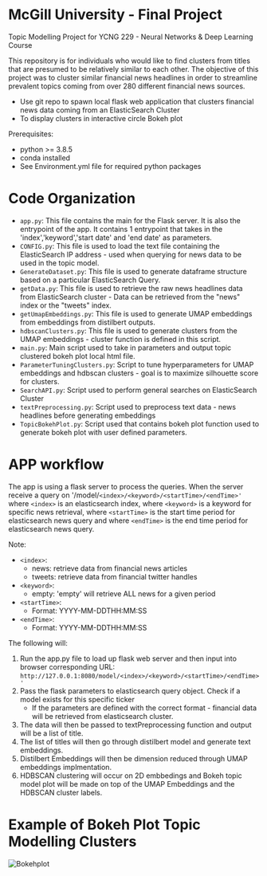 # McGill University - Final Project  
Topic Modelling Project for YCNG 229 - Neural Networks & Deep Learning Course

This repository is for individuals who would like to find clusters from titles that are presumed to be relatively similar to each other. The objective of this project was to cluster similar financial news headlines in order to streamline prevalent topics coming from over 280 different financial news sources. 

  * Use git repo to spawn local flask web application that clusters financial news data coming from an ElasticSearch Cluster
  * To display clusters in interactive circle Bokeh plot 

Prerequisites:

* python >= 3.8.5
* conda installed
* See Environment.yml file for required python packages

# Code Organization 
 * `app.py`: This file contains the main for the Flask server. It is also the entrypoint of the app. It contains 1 entrypoint that takes in the 'index','keyword','start date' and 'end date' as parameters.
 * `CONFIG.py`: This file is used to load the text file containing the ElasticSearch IP address - used when querying for news data to be used in the topic model.
 * `GenerateDataset.py`: This file is used to generate dataframe structure based on a particular ElasticSearch Query.
 * `getData.py`: This file is used to retrieve the raw news headlines data from ElasticSearch cluster - Data can be retrieved from the "news" index or the "tweets" index. 
 * `getUmapEmbeddings.py`: This file is used to generate UMAP embeddings from embeddings from distilbert outputs.
 * `hdbscanClusters.py`: This file is used to generate clusters from the UMAP embeddings - cluster function is defined in this script.
 * `main.py`: Main script used to take in parameters and output topic clustered bokeh plot local html file. 
 * `ParameterTuningClusters.py`: Script to tune hyperparameters for UMAP embeddings and hdbscan clusters - goal is to maximize silhouette score for clusters. 
 * `SearchAPI.py`: Script used to perform general searches on ElasticSearch Cluster
 * `textPreprocessing.py`: Script used to preprocess text data - news headlines before generating embeddings
 * `TopicBokehPlot.py`: Script used that contains bokeh plot function used to generate bokeh plot with user defined parameters. 

# APP workflow
The app is using a flask server to process the queries. When the server receive a query on '/model/`<index>/<keyword>/<startTime>/<endTime>'` where `<index>` is an elasticsearch index, where `<keyword>` is a keyword for specific news retrieval, where `<startTime>` is the start time period for elasticsearch news query and where `<endTime>` is the end time period for elasticsearch news query.
 
 Note: 
 * `<index>`:
   * news: retrieve data from financial news articles
   * tweets: retrieve data from financial twitter handles
 * `<keyword>`:
   * empty: 'empty' will retrieve ALL news for a given period
 * `<startTime>`:
   * Format: YYYY-MM-DDTHH:MM:SS 
 * `<endTime>`:
   * Format: YYYY-MM-DDTHH:MM:SS 
 
The following will:
1. Run the app.py file to load up flask web server and then input into browser corresponding URL: `http://127.0.0.1:8080/model/<index>/<keyword>/<startTime>/<endTime>'`
2. Pass the flask parameters to elasticsearch query object. Check if a model exists for this specific ticker
    - If the parameters are defined with the correct format - financial data will be retrieved from elasticsearch cluster. 
2. The data will then be passed to textPreprocessing function and output will be a list of title. 
3. The list of titles will then go through distilbert model and generate text embeddings. 
4. Distilbert Embeddings will then be dimension reduced through UMAP embeddings implmentation. 
5. HDBSCAN clustering will occur on 2D embbedings and Bokeh topic model plot will be made on top of the UMAP Embeddings and the HDBSCAN cluster labels. 

 
# Example of Bokeh Plot Topic Modelling Clusters
![Bokehplot](https://user-images.githubusercontent.com/42786192/124517259-88dbfb00-ddb1-11eb-8194-4b2cf3405633.png)

